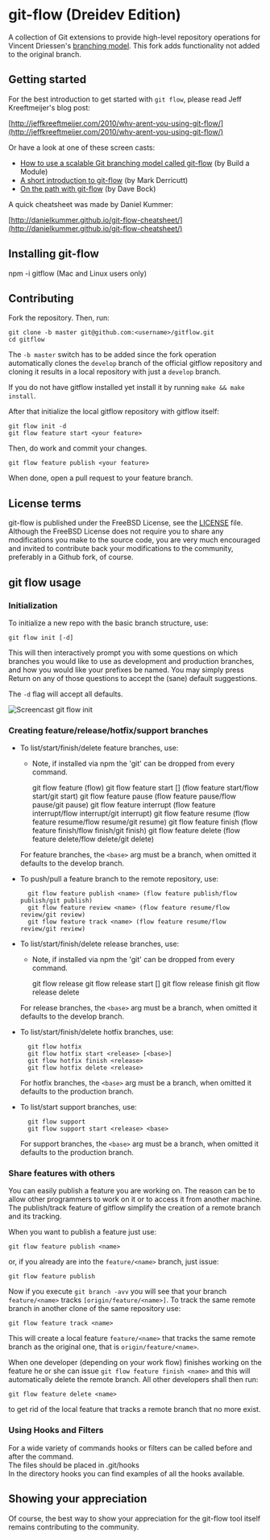 # git-flow (Dreidev Edition)

A collection of Git extensions to provide high-level repository operations
for Vincent Driessen's [branching model](http://nvie.com/git-model "original
blog post"). This fork adds functionality not added to the original branch.


## Getting started

For the best introduction to get started with `git flow`, please read Jeff
Kreeftmeijer's blog post:

[http://jeffkreeftmeijer.com/2010/why-arent-you-using-git-flow/](http://jeffkreeftmeijer.com/2010/why-arent-you-using-git-flow/)

Or have a look at one of these screen casts:

* [How to use a scalable Git branching model called git-flow](http://buildamodule.com/video/change-management-and-version-control-deploying-releases-features-and-fixes-with-git-how-to-use-a-scalable-git-branching-model-called-gitflow) (by Build a Module)
* [A short introduction to git-flow](http://vimeo.com/16018419) (by Mark Derricutt)
* [On the path with git-flow](https://vimeo.com/codesherpas/on-the-path-gitflow) (by Dave Bock)

A quick cheatsheet was made by Daniel Kummer:

[http://danielkummer.github.io/git-flow-cheatsheet/](http://danielkummer.github.io/git-flow-cheatsheet/)

## Installing git-flow

npm -i gitflow (Mac and Linux users only)

## Contributing

Fork the repository.  Then, run:

```shell
git clone -b master git@github.com:<username>/gitflow.git
cd gitflow
```

The `-b master` switch has to be added since the fork operation automatically 
clones the `develop` branch of the official gitflow repository and cloning it 
results in a local repository with just a `develop` branch.

If you do not have gitflow installed yet install it by running `make && make install`.

After that initialize the local gitflow repository with gitflow itself:

```shell
git flow init -d
git flow feature start <your feature>
```

Then, do work and commit your changes.

```shell
git flow feature publish <your feature>
```

When done, open a pull request to your feature branch.

## License terms

git-flow is published under the FreeBSD License, see the
[LICENSE](LICENSE) file. Although the FreeBSD License does not require you to
share any modifications you make to the source code, you are very much
encouraged and invited to contribute back your modifications to the community,
preferably in a Github fork, of course.


## git flow usage

### Initialization

To initialize a new repo with the basic branch structure, use:

    git flow init [-d]

This will then interactively prompt you with some questions on which branches
you would like to use as development and production branches, and how you
would like your prefixes be named. You may simply press Return on any of
those questions to accept the (sane) default suggestions.

The ``-d`` flag will accept all defaults.

![Screencast git flow init](http://i.imgur.com/lFQbY5V.gif)

### Creating feature/release/hotfix/support branches

* To list/start/finish/delete feature branches, use:

   * Note, if installed via npm the 'git' can be dropped from every command.

        git flow feature (flow)
        git flow feature start <name> [<base>] (flow feature start/flow start/git start)
        git flow feature pause (flow feature pause/flow pause/git pause)
        git flow feature interrupt (flow feature interrupt/flow interrupt/git interrupt)
        git flow feature resume <name> (flow feature resume/flow resume/git resume)
        git flow feature finish <name> (flow feature finish/flow finish/git finish)
        git flow feature delete <name> (flow feature delete/flow delete/git delete)

  For feature branches, the `<base>` arg must be a branch, when omitted it defaults to the develop branch.

* To push/pull a feature branch to the remote repository, use:

        git flow feature publish <name> (flow feature publish/flow publish/git publish)
        git flow feature review <name> (flow feature resume/flow review/git review)
        git flow feature track <name> (flow feature resume/flow review/git review)

* To list/start/finish/delete release branches, use:

   * Note, if installed via npm the 'git' can be dropped from every command.

        git flow release
        git flow release start <release> [<base>]
        git flow release finish <release>
        git flow release delete <release>

  For release branches, the `<base>` arg must be a branch, when omitted it defaults to the develop branch.

* To list/start/finish/delete hotfix branches, use:

        git flow hotfix
        git flow hotfix start <release> [<base>]
        git flow hotfix finish <release>
        git flow hotfix delete <release>

  For hotfix branches, the `<base>` arg must be a branch, when omitted it defaults to the production branch.

* To list/start support branches, use:

        git flow support
        git flow support start <release> <base>

  For support branches, the `<base>` arg must be a branch, when omitted it defaults to the production branch.

### Share features with others

You can easily publish a feature you are working on. The reason can be to allow other programmers to work on it or to access it from another machine. The publish/track feature of gitflow simplify the creation of a remote branch and its tracking.

When you want to publish a feature just use:

    git flow feature publish <name>

or, if you already are into the `feature/<name>` branch, just issue:

    git flow feature publish

Now if you execute `git branch -avv` you will see that your branch `feature/<name>` tracks `[origin/feature/<name>]`. To track the same remote branch in another clone of the same repository use:

    git flow feature track <name>

This will create a local feature `feature/<name>` that tracks the same remote branch as the original one, that is `origin/feature/<name>`.

When one developer (depending on your work flow) finishes working on the feature he or she can issue `git flow feature finish <name>` and this will automatically delete the remote branch. All other developers shall then run:

    git flow feature delete <name>

to get rid of the local feature that tracks a remote branch that no more exist.

### Using Hooks and Filters

For a wide variety of commands hooks or filters can be called before and after
the command.  
The files should be placed in .git/hooks  
In the directory hooks you can find examples of all the hooks available.

## Showing your appreciation

Of course, the best way to show your appreciation for the git-flow tool itself
remains contributing to the community.